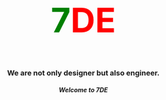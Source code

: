 <H2 style= "text-align: center; font-size:8vw" > <span style="color:green">7<span style="color:red">DE<br></span> </h2>


<h3 style="text-align: center">We are not only designer but also engineer.</h3>

<h5 align= "center">Welcome to 7DE</h5> 